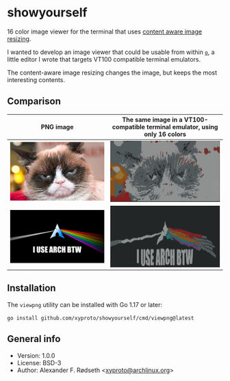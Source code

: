 # showyourself

16 color image viewer for the terminal that uses [content aware image resizing](https://github.com/esimov/caire).

I wanted to develop an image viewer that could be usable from within [`o`](https://github.com/xyproto/o), a little editor I wrote that targets VT100 compatible terminal emulators.

The content-aware image resizing changes the image, but keeps the most interesting contents.

## Comparison

| PNG image               |          The same image in a VT100-compatible terminal emulator, using only 16 colors |
|------------------------------|----------------------------------------------------------------------------------|
| <img src=img/grumpycat.png width=512>|                            <img src=img/grumpycat16colors.png width=512> |
| <img src=img/archbtw.png width=512>  |                              <img src=img/archbtw16colors.png width=512> |

## Installation

The `viewpng` utility can be installed with Go 1.17 or later:

    go install github.com/xyproto/showyourself/cmd/viewpng@latest

## General info

* Version: 1.0.0
* License: BSD-3
* Author: Alexander F. Rødseth &lt;xyproto@archlinux.org&gt;
